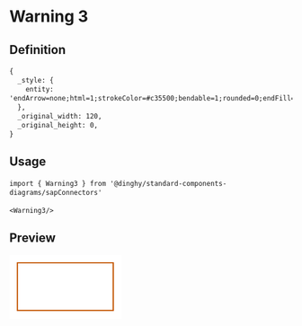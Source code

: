 # Warning 3

## Definition

```
{
  _style: { 
    entity: 'endArrow=none;html=1;strokeColor=#c35500;bendable=1;rounded=0;endFill=0;endSize=4;strokeWidth=1.5;startSize=4;startArrow=none;startFill=0;',
  },
  _original_width: 120,
  _original_height: 0,
}
```

## Usage

```
import { Warning3 } from '@dinghy/standard-components-diagrams/sapConnectors'

<Warning3/>
```

## Preview

<img src="./warning-3.png" width="200"/>
